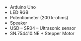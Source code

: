 * Arduino Uno
* LED RGB 
* Potentiometer (200 k-ohms)
* Speaker
* USD – SR04 – Ultrasonic sensor
* SN.754410.NE + Stepper Motor
